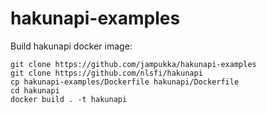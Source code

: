 # hakunapi-examples

Build hakunapi docker image:

```
git clone https://github.com/jampukka/hakunapi-examples
git clone https://github.com/nlsfi/hakunapi
cp hakunapi-examples/Dockerfile hakunapi/Dockerfile
cd hakunapi
docker build . -t hakunapi
```

